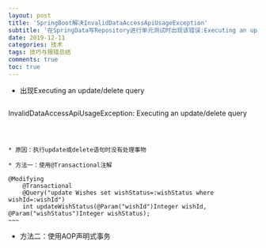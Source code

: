 ```yaml
---
layout: post
title: 'SpringBoot解决InvalidDataAccessApiUsageException'
subtitle: '在SpringData写Repository进行单元测试时出现该错误:Executing an update/delete query，下面是网上查询到的解决办法。'
date: 2019-12-11
categories: 技术
tags: 技巧与报错总结
comments: true
toc: true
---
```




* 出现Executing an update/delete query

  ~~~ 
InvalidDataAccessApiUsageException: Executing an update/delete query
  ~~~

  
  
  * 原因：执行update或delete语句时没有处理事物
  
  * 方法一：使用@Transactional注解
  
  ~~~ 
    @Modifying
        @Transactional
        @Query("update Wishes set wishStatus=:wishStatus where wishId=:wishId")
        int updateWishStatus(@Param("wishId")Integer wishId, @Param("wishStatus")Integer wishStatus);
    ~~~
  
  * 方法二：使用AOP声明式事务